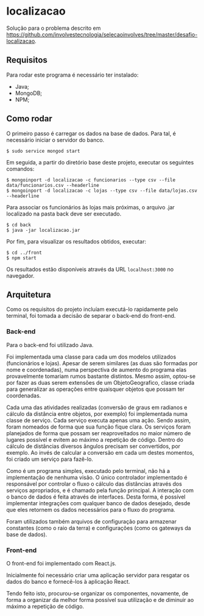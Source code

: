 # localizacao

Solução para o problema descrito em https://github.com/involvestecnologia/selecaoinvolves/tree/master/desafio-localizacao.

## Requisitos
Para rodar este programa é necessário ter instalado:
- Java;
- MongoDB;
- NPM;

## Como rodar
O primeiro passo é carregar os dados na base de dados. Para tal, é necessário iniciar o servidor do banco.
```
$ sudo service mongod start
```
Em seguida, a partir do diretório base deste projeto, executar os seguintes comandos:
```
$ mongoinport -d localizacao -c funcionarios --type csv --file data/funcionarios.csv --headerline
$ mongoinport -d localizacao -c lojas --type csv --file data/lojas.csv --headerline
```
Para associar os funcionários às lojas mais próximas, o arquivo .jar localizado na pasta back deve ser executado.
```
$ cd back
$ java -jar localizacao.jar
```
Por fim, para visualizar os resultados obtidos, executar:
```
$ cd ../front
$ npm start
```
Os resultados estão disponíveis através da URL `localhost:3000` no navegador.

## Arquitetura
Como os requisitos do projeto incluíam executá-lo rapidamente pelo terminal, foi tomada a decisão de separar o back-end do front-end.

### Back-end
Para o back-end foi utilizado Java.

Foi implementada uma classe para cada um dos modelos utilizados (funcionários e lojas). Apesar de serem similares (as duas são formadas por nome e coordenadas), numa perspectiva de aumento do programa elas provavelmente tomariam rumos bastante distintos. Mesmo assim, optou-se por fazer as duas serem extensões de um ObjetoGeografico, classe criada para generalizar as operações entre quaisquer objetos que possam ter coordenadas.

Cada uma das atividades realizadas (conversão de graus em radianos e cálculo da distância entre objetos, por exemplo) foi implementada numa classe de serviço. Cada serviço executa apenas uma ação. Sendo assim, foram nomeados de forma que sua função fique clara. Os serviços foram planejados de forma que possam ser reaproveitados no maior número de lugares possível e evitem ao máximo a repetição de código. Dentro do cálculo de distâncias diversos ângulos precisam ser convertidos, por exemplo. Ao invés de calcular a conversão em cada um destes momentos, foi criado um serviço para fazê-lo.

Como é um programa simples, executado pelo terminal, não há a implementação de nenhuma visão. O único controlador implementado é responsável por controlar o fluxo o cálculo das distâncias através dos serviços apropriados, e é chamado pela função principal.
A interação com o banco de dados é feita através de interfaces. Desta forma, é possível implementar integrações com qualquer banco de dados desejado, desde que eles retornem os dados necessários para o fluxo do programa.

Foram utilizados também arquivos de configuração para armazenar constantes (como o raio da terra) e configurações (como os gateways da base de dados).

### Front-end
O front-end foi implementado com React.js.

Inicialmente foi necessário criar uma aplicação servidor para resgatar os dados do banco e fornecê-los à aplicação React.

Tendo feito isto, procurou-se organizar os componentes, novamente, de forma a organizar da melhor forma possível sua utilização e de diminuir ao máximo a repetição de código.
